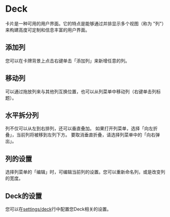 # Deck

卡片是一种可用的用户界面。它的特点是能够通过并排显示多个视图（称为 "列"）来构建高度可定制和信息丰富的用户界面。

## 添加列
您可以在卡牌背景上点击右键单击「添加列」来新增任意的列。

## 移动列
可以通过拖放列来与其他列互换位置，也可以从列菜单中移动列（右键单击列标题）。

## 水平拆分列
列不仅可以从左到右排列，还可以垂直叠加。 如果打开列菜单，选择「向左折叠」，当前列将被移到左列下方。 要取消垂直折叠，请选择列菜单中的「向右弹出」。

## 列的设置
选择列菜单的「编辑」时，可编辑当前列的设置。您可以重新命名列，或是改变列的宽度。

## Deck的设置
您可以在[settings/deck](/settings/deck)行中配置您Deck相关的设置。
